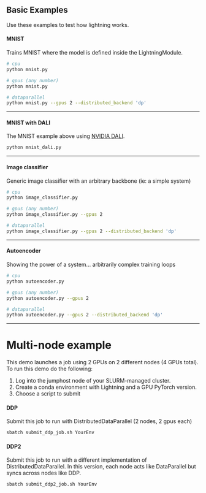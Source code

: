## Basic Examples   
Use these examples to test how lightning works.   

#### MNIST
Trains MNIST where the model is defined inside the LightningModule.
```bash
# cpu
python mnist.py

# gpus (any number)
python mnist.py

# dataparallel
python mnist.py --gpus 2 --distributed_backend 'dp'
```

---
#### MNIST with DALI
The MNIST example above using [NVIDIA DALI](https://developer.nvidia.com/DALI).
```bash
python mnist_dali.py
```

---
#### Image classifier
Generic image classifier with an arbitrary backbone (ie: a simple system)
```bash
# cpu
python image_classifier.py

# gpus (any number)
python image_classifier.py --gpus 2

# dataparallel
python image_classifier.py --gpus 2 --distributed_backend 'dp'
```

---   
#### Autoencoder
Showing the power of a system... arbitrarily complex training loops
```bash
# cpu
python autoencoder.py

# gpus (any number)
python autoencoder.py --gpus 2

# dataparallel
python autoencoder.py --gpus 2 --distributed_backend 'dp'
```
---    
# Multi-node example   

This demo launches a job using 2 GPUs on 2 different nodes (4 GPUs total).
To run this demo do the following:

1. Log into the jumphost node of your SLURM-managed cluster.  
2. Create a conda environment with Lightning and a GPU PyTorch version.   
3. Choose a script to submit    

#### DDP  
Submit this job to run with DistributedDataParallel (2 nodes, 2 gpus each)
```bash
sbatch submit_ddp_job.sh YourEnv
```

#### DDP2  
Submit this job to run with a different implementation of DistributedDataParallel.
In this version, each node acts like DataParallel but syncs across nodes like DDP.
```bash
sbatch submit_ddp2_job.sh YourEnv
```
